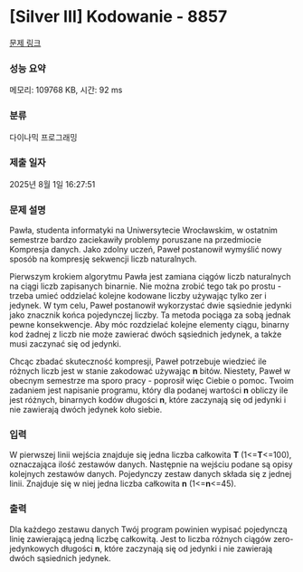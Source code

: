 # [Silver III] Kodowanie - 8857 

[문제 링크](https://www.acmicpc.net/problem/8857) 

### 성능 요약

메모리: 109768 KB, 시간: 92 ms

### 분류

다이나믹 프로그래밍

### 제출 일자

2025년 8월 1일 16:27:51

### 문제 설명

<p>Pawła, studenta informatyki na Uniwersytecie Wrocławskim, w ostatnim semestrze bardzo zaciekawiły problemy poruszane na przedmiocie Kompresja danych. Jako zdolny uczeń, Paweł postanowił wymyślić nowy sposób na kompresję sekwencji liczb naturalnych.</p>

<p>Pierwszym krokiem algorytmu Pawła jest zamiana ciągów liczb naturalnych na ciągi liczb zapisanych binarnie. Nie można zrobić tego tak po prostu - trzeba umieć oddzielać kolejne kodowane liczby używając tylko zer i jedynek. W tym celu, Paweł postanowił wykorzystać dwie sąsiednie jedynki jako znacznik końca pojedynczej liczby. Ta metoda pociąga za sobą jednak pewne konsekwencje. Aby móc rozdzielać kolejne elementy ciągu, binarny kod żadnej z liczb nie może zawierać dwóch sąsiednich jedynek, a także musi zaczynać się od jedynki.</p>

<p>Chcąc zbadać skuteczność kompresji, Paweł potrzebuje wiedzieć ile różnych liczb jest w stanie zakodować używając <strong>n</strong> bitów. Niestety, Paweł w obecnym semestrze ma sporo pracy - poprosił więc Ciebie o pomoc. Twoim zadaniem jest napisanie programu, który dla podanej wartości <strong>n</strong> obliczy ile jest różnych, binarnych kodów długości <strong>n</strong>, które zaczynają się od jedynki i nie zawierają dwóch jedynek koło siebie.</p>

### 입력 

 <p>W pierwszej linii wejścia znajduje się jedna liczba całkowita <strong>T</strong> (1<=<strong>T</strong><=100), oznaczająca ilość zestawów danych. Następnie na wejściu podane są opisy kolejnych zestawów danych. Pojedynczy zestaw danych składa się z jednej linii. Znajduje się w niej jedna liczba całkowita <strong>n</strong> (1<=<strong>n</strong><=45).<strong> </strong></p>

### 출력 

 <p>Dla każdego zestawu danych Twój program powinien wypisać pojedynczą linię zawierającą jedną liczbę całkowitą. Jest to liczba różnych ciągów zero-jedynkowych długości <strong>n</strong>, które zaczynają się od jedynki i nie zawierają dwóch sąsiednich jedynek.</p>

